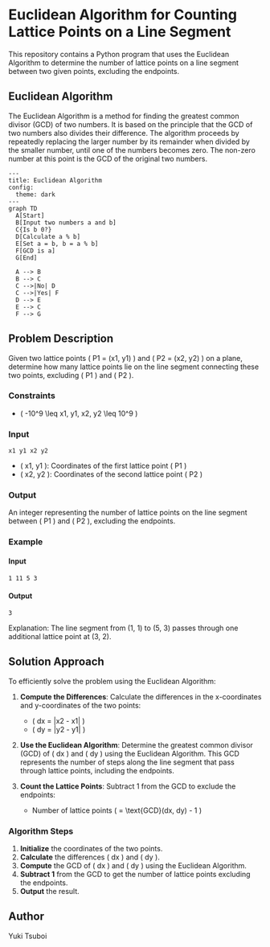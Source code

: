 # Euclidean Algorithm for Counting Lattice Points on a Line Segment
This repository contains a Python program that uses the Euclidean Algorithm to determine the number of lattice points on a line segment between two given points, excluding the endpoints.

## Euclidean Algorithm
The Euclidean Algorithm is a method for finding the greatest common divisor (GCD) of two numbers. It is based on the principle that the GCD of two numbers also divides their difference. The algorithm proceeds by repeatedly replacing the larger number by its remainder when divided by the smaller number, until one of the numbers becomes zero. The non-zero number at this point is the GCD of the original two numbers.

```mermaid
---
title: Euclidean Algorithm
config:
  theme: dark
---
graph TD
  A[Start]
  B[Input two numbers a and b]
  C{Is b 0?}
  D[Calculate a % b]
  E[Set a = b, b = a % b]
  F[GCD is a]
  G[End]

  A --> B
  B --> C
  C -->|No| D
  C -->|Yes| F
  D --> E
  E --> C
  F --> G
  ```

## Problem Description
Given two lattice points \( P1 = (x1, y1) \) and \( P2 = (x2, y2) \) on a plane, determine how many lattice points lie on the line segment connecting these two points, excluding \( P1 \) and \( P2 \).

### Constraints
- \( -10^9 \leq x1, y1, x2, y2 \leq 10^9 \)

### Input
```
x1 y1 x2 y2
```
- \( x1, y1 \): Coordinates of the first lattice point \( P1 \)
- \( x2, y2 \): Coordinates of the second lattice point \( P2 \)

### Output
An integer representing the number of lattice points on the line segment between \( P1 \) and \( P2 \), excluding the endpoints.

### Example
#### Input
```
1 11 5 3
```

#### Output
```
3
```
Explanation: The line segment from (1, 1) to (5, 3) passes through one additional lattice point at (3, 2).

## Solution Approach
To efficiently solve the problem using the Euclidean Algorithm:

1. **Compute the Differences**: Calculate the differences in the x-coordinates and y-coordinates of the two points:
   - \( dx = |x2 - x1| \)
   - \( dy = |y2 - y1| \)

2. **Use the Euclidean Algorithm**: Determine the greatest common divisor (GCD) of \( dx \) and \( dy \) using the Euclidean Algorithm. This GCD represents the number of steps along the line segment that pass through lattice points, including the endpoints.

3. **Count the Lattice Points**: Subtract 1 from the GCD to exclude the endpoints:
   - Number of lattice points \( = \text{GCD}(dx, dy) - 1 \)

### Algorithm Steps
1. **Initialize** the coordinates of the two points.
2. **Calculate** the differences \( dx \) and \( dy \).
3. **Compute** the GCD of \( dx \) and \( dy \) using the Euclidean Algorithm.
4. **Subtract 1** from the GCD to get the number of lattice points excluding the endpoints.
5. **Output** the result.


## Author
Yuki Tsuboi
